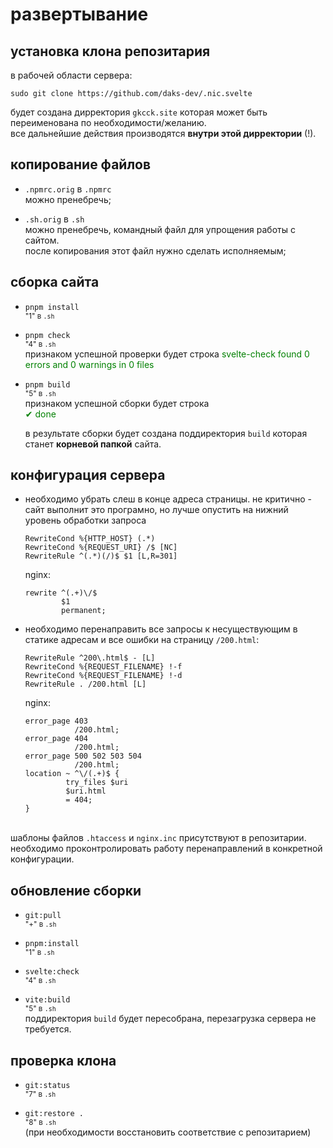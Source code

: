 # развертывание

## установка клона репозитария

в рабочей области сервера:

`sudo git clone https://github.com/daks-dev/.nic.svelte`

будет создана дирректория `gkcck.site` которая может быть переименована по необходимости/желанию.\
все дальнейшие действия производятся **внутри этой дирректории** (!).

## копирование файлов

- `.npmrc.orig` в `.npmrc`\
  можно пренебречь;

- `.sh.orig` в `.sh`\
  можно пренебречь, командный файл для упрощения работы с сайтом.\
  после копирования этот файл нужно сделать исполняемым;

## сборка сайта

- `pnpm install`\
  <small>"1" в `.sh`</small>

- `pnpm check`\
  <small>"4" в `.sh`</small>\
  признаком успешной проверки будет строка <span style=color:green>svelte-check found 0 errors and 0 warnings in 0 files</span>

- `pnpm build`\
  <small>"5" в `.sh`</small>\
  признаком успешной сборки будет строка\
  <span style=color:green>✔ done</span>

  в результате сборки будет создана поддиректория `build` которая станет
  **корневой папкой** сайта.

## конфигурация сервера

- необходимо убрать слеш в конце адреса страницы. не критично - сайт выполнит
  это програмно, но лучше опустить на нижний уровень обработки запроса

  ```apach
  RewriteCond %{HTTP_HOST} (.*)
  RewriteCond %{REQUEST_URI} /$ [NC]
  RewriteRule ^(.*)(/)$ $1 [L,R=301]
  ```

  nginx:

  ```nginx
  rewrite ^(.+)\/$
          $1
          permanent;
  ```

- необходимо перенаправить все запросы к несуществующим в статике адресам
  и все ошибки на страницу `/200.html`:

  ```apach
  RewriteRule ^200\.html$ - [L]
  RewriteCond %{REQUEST_FILENAME} !-f
  RewriteCond %{REQUEST_FILENAME} !-d
  RewriteRule . /200.html [L]
  ```

  nginx:

  ```nginx
  error_page 403
             /200.html;
  error_page 404
             /200.html;
  error_page 500 502 503 504
             /200.html;
  location ~ ^\/(.+)$ {
           try_files $uri
           $uri.html
           = 404;
  }
  ```

\
шаблоны файлов `.htaccess` и `nginx.inc` присутствуют в репозитарии.
необходимо проконтролировать работу перенаправлений в конкретной конфигурации.

## обновление сборки

- `git:pull`\
  <small>"+" в `.sh`</small>

- `pnpm:install`\
  <small>"1" в `.sh`</small>

- `svelte:check`\
  <small>"4" в `.sh`</small>

- `vite:build`\
  <small>"5" в `.sh`</small>\
  поддиректория `build` будет пересобрана, перезагрузка сервера не требуется.

## проверка клона

- `git:status`\
  <small>"7" в `.sh`</small>

- `git:restore .`\
   <small>"8" в `.sh`</small>\
  (при необходимости восстановить соответствие с репозитарием)
